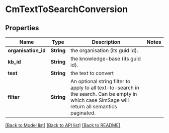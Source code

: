 # CmTextToSearchConversion

## Properties

Name | Type | Description | Notes
------------ | ------------- | ------------- | -------------
**organisation_id** | **String** | the organisation (its guid id). | 
**kb_id** | **String** | the knowledge-base (its guid id). | 
**text** | **String** | the text to convert | 
**filter** | **String** | An optional string filter to apply to all text-to-search in the search.  Can be empty in which case SimSage will return all semantics paginated. | 

[[Back to Model list]](../README.md#documentation-for-models) [[Back to API list]](../README.md#documentation-for-api-endpoints) [[Back to README]](../README.md)


